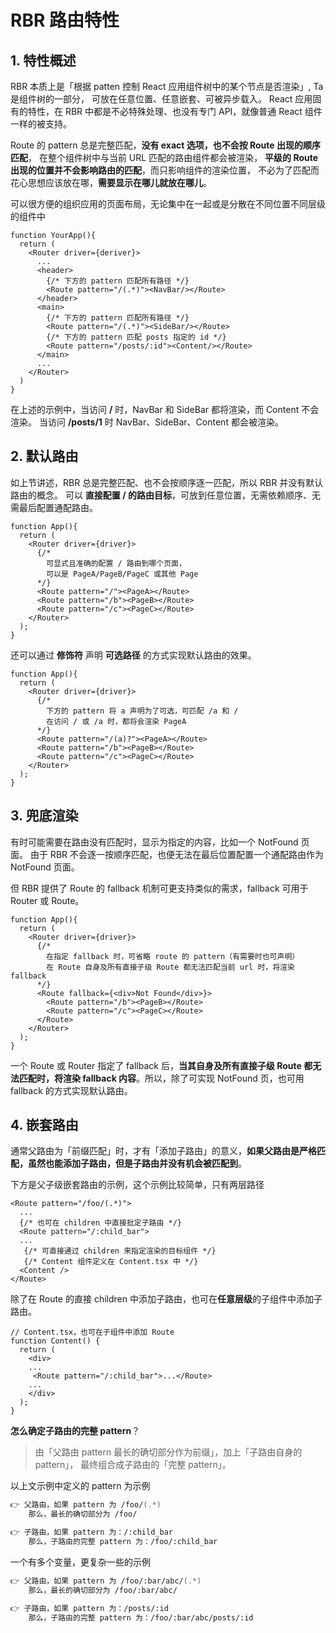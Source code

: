 # RBR 路由特性

## 1. 特性概述

RBR 本质上是「根据 patten 控制 React 应用组件树中的某个节点是否渲染」, Ta 是组件树的一部分，
可放在任意位置、任意嵌套、可被异步载入。
React 应用固有的特性，在 RBR 中都是不必特殊处理、也没有专门 API，就像普通 React 组件一样的被支持。

Route 的 pattern 总是完整匹配，**没有 exact 选项，也不会按 Route 出现的顺序匹配**，
在整个组件树中与当前 URL 匹配的路由组件都会被渲染，
**平级的 Route 出现的位置并不会影响路由的匹配**，而只影响组件的渲染位置，
不必为了匹配而花心思想应该放在哪，**需要显示在哪儿就放在哪儿**。

可以很方便的组织应用的页面布局，无论集中在一起或是分散在不同位置不同层级的组件中

```tsx
function YourApp(){
  return (
    <Router driver={deriver}>
      ...
      <header>
        {/* 下方的 pattern 匹配所有路径 */}
        <Route pattern="/(.*)"><NavBar/></Route>
      </header>
      <main>
        {/* 下方的 pattern 匹配所有路径 */}
        <Route pattern="/(.*)"><SideBar/></Route>
        {/* 下方的 pattern 匹配 posts 指定的 id */}
        <Route pattern="/posts/:id"><Content/></Route>
      </main>
      ...
    </Router>
  )
}
```

在上述的示例中，当访问 **/** 时，NavBar 和 SideBar 都将渲染，而 Content 不会渲染。
当访问 **/posts/1** 时 NavBar、SideBar、Content 都会被渲染。

## 2. 默认路由

如上节讲述，RBR 总是完整匹配、也不会按顺序逐一匹配，所以 RBR 并没有默认路由的概念。
可以 **直接配置 / 的路由目标**，可放到任意位置，无需依赖顺序、无需最后配置通配路由。

```tsx
function App(){
  return (
    <Router driver={driver}>
      {/* 
        可显式且准确的配置 / 路由到哪个页面，
        可以是 PageA/PageB/PageC 或其他 Page
      */}
      <Route pattern="/"><PageA></Route>
      <Route pattern="/b"><PageB></Route>
      <Route pattern="/c"><PageC></Route>
    </Router>
  );
}
```

还可以通过 **修饰符** 声明 **可选路径** 的方式实现默认路由的效果。

```tsx
function App(){
  return (
    <Router driver={driver}>
      {/* 
        下方的 pattern 将 a 声明为了可选，可匹配 /a 和 /
        在访问 / 或 /a 时，都将会渲染 PageA 
      */}
      <Route pattern="/(a)?"><PageA></Route>
      <Route pattern="/b"><PageB></Route>
      <Route pattern="/c"><PageC></Route>
    </Router>
  );
}
```

## 3. 兜底渲染

有时可能需要在路由没有匹配时，显示为指定的内容，比如一个 NotFound 页面。
由于 RBR 不会逐一按顺序匹配，也便无法在最后位置配置一个通配路由作为 NotFound 页面。

但 RBR 提供了 Route 的 fallback 机制可更支持类似的需求，fallback 可用于 Router 或 Route。

```tsx
function App(){
  return (
    <Router driver={driver}>
      {/* 
        在指定 fallback 时，可省略 route 的 pattern（有需要时也可声明）
        在 Route 自身及所有直接子级 Route 都无法匹配当前 url 时，将渲染 fallback
      */}
      <Route fallback={<div>Not Found</div>}>
        <Route pattern="/b"><PageB></Route>
        <Route pattern="/c"><PageC></Route>
      </Route>
    </Router>
  );
}

```

一个 Route 或 Router 指定了 fallback 后，**当其自身及所有直接子级 Route 都无法匹配时，将渲染 fallback 内容**。所以，除了可实现 NotFound 页，也可用 fallback 的方式实现默认路由。

## 4. 嵌套路由

通常父路由为「前缀匹配」时，才有「添加子路由」的意义，**如果父路由是严格匹配，虽然也能添加子路由，但是子路由并没有机会被匹配到**。

下方是父子级嵌套路由的示例，这个示例比较简单，只有两层路径

```tsx
<Route pattern="/foo/(.*)">
  ...
  {/* 也可在 children 中直接批定子路由 */}
  <Route pattern="/:child_bar">
  ...
   {/* 可直接通过 children 来指定渲染的目标组件 */}
   {/* Content 组件定义在 Content.tsx 中 */}
  <Content />  
</Route>
```

除了在 Route 的直接 children 中添加子路由，也可在**任意层级**的子组件中添加子路由。

```tsx
// Content.tsx，也可在子组件中添加 Route
function Content() {
  return (
    <div>
    ...
     <Route pattern="/:child_bar">...</Route>
    ...
    </div>
  );
}
```

**怎么确定子路由的完整 pattern**？

> 由「父路由 pattern 最长的确切部分作为前缀」，加上「子路由自身的 pattern」， 最终组合成子路由的「完整 pattern」。

以上文示例中定义的 pattern 为示例

```zsh
👉 父路由，如果 pattern 为 /foo/(.*)
    那么，最长的确切部分为 /foo/

👉 子路由，如果 pattern 为：/:child_bar
    那么，子路由的完整 pattern 为：/foo/:child_bar
```

一个有多个变量，更复杂一些的示例

```zsh
👉 父路由，如果 pattern 为 /foo/:bar/abc/(.*)
    那么，最长的确切部分为 /foo/:bar/abc/

👉 子路由，如果 pattern 为：/posts/:id
    那么，子路由的完整 pattern 为：/foo/:bar/abc/posts/:id
```
